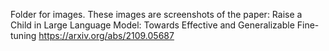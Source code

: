 Folder for images.
These images are screenshots of the paper: Raise a Child in Large Language Model: Towards Effective and Generalizable Fine-tuning
https://arxiv.org/abs/2109.05687
